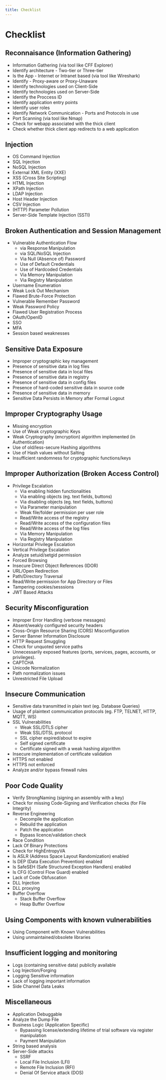 ```yaml
---
title: Checklist
---
```


# Checklist

## Reconnaisance (Information Gathering)
- Information Gathering (via tool like CFF Explorer)
- Identify architecture - Two-tier or Three-tier 
- Is the App - Internet or Intranet based (via tool like Wireshark)
- Identify - Proxy-aware or Proxy-Unaware
- Identify technologies used on Client-Side
- Identify technologies used on Server-Side
- Identify the Proccess ID
- Identify application entry points
- Identify user roles
- Identify Network Communication - Ports and Protocols in use 
- Port Scanning (via tool like Nmap)
- Check for webapp associated with the thick client
- Check whether thick client app redirects to a web application

## Injection
- OS Command Injection
- SQL Injection
- NoSQL Injection
- External XML Entity (XXE)
- XSS (Cross Site Scripting)
- HTML Injection
- XPath Injection
- LDAP Injection
- Host Header Injection
- CSV Injection
- (HTTP) Parameter Pollution
- Server-Side Template Injection (SSTI)

## Broken Authentication and Session Management
- Vulnerable Authentication Flow
    - via Response Manipulation
    - via SQL/NoSQL Injection
    - Via Null (Absence of) Password
    - Use of Default Credentials 
    - Use of Hardcoded Credentials
    - Via Memory Manipulation
    - Via Registry Manipulation
- Username Enumeration
- Weak Lock Out Mechanism
- Flawed Brute-Force Protection
- Vulnerable Remember Password
- Weak Password Policy
- Flawed User Registration Process
- OAuth/OpenID
- SSO
- MFA
- Session based weaknesses

## Sensitive Data Exposure
- Improper cryptographic key management
- Presence of sensitive data in log files
- Presence of sensitive data in local files 
- Presence of sensitive data in registry
- Presence of sensitive data in config files
- Presence of hard-coded sensitive data in source code
- Presence of sensitive data in memory
- Sensitive Data Persists in Memory after Formal Logout

## Improper Cryptography Usage
- Missing encryption
- Use of Weak cryptographic Keys
- Weak Cryptography (encryption) algorithm implemented (in Authentication)
- Use of old/less-secure Hashing algorithms
- Use of Hash values without Salting 
- Insufficient randomness for cryptographic functions/keys

## Improper Authorization (Broken Access Control)
- Privilege Escalation
    - Via enabling hidden functionalities
    - Via enabling objects (eg. text fields, buttons)
    - Via disabling objects (eg. text fields, buttons)
    - Via Parameter manipulation
    - Weak file/folder permission per user role
    - Read/Write access of the registry 
    - Read/Write access of the configuration files
    - Read/Write access of the log files 
    - Via Memory Manipulation
    - Via Registry Manipulation
- Horizontal Privilege Escalation
- Vertical Privilege Escalation
- Analyze setuid/setgid permission
- Forced Browsing
- Insecure Direct Object References (IDOR) 
- URL/Open Redirection
- Path/Directory Traversal
- Read/Write permission for App Directory or Files
- Tampering cookies/sesssions
- JWT Based Attacks

## Security Misconfiguration
- Improper Error Handling (verbose messages)
- Absent/weakly configured security headers
- Cross-Origin Resource Sharing (CORS) Misconfiguration
- Server Banner Information Disclosure
- HTTP Request Smuggling
- Check for unquoted service paths
- Unnecessarily exposed features (ports, services, pages, accounts, or privileges).
- CAPTCHA
- Unicode Normalization
- Path normalization issues
- Unrestricted File Upload

## Insecure Communication
- Sensitive data transmitted in plain text (eg. Database Queries)
- Usage of plaintext communication protocols (eg. FTP, TELNET, HTTP, MQTT, WS)
- SSL Vulnerabilities  
    - Weak SSL/DTLS cipher
    - Weak SSL/DTSL protocol
    - SSL cipher expired/about to expire
    - Self signed certificate
    - Certificate signed with a weak hashing algorithm
- Insecure implementation of certificate validation
- HTTPS not enabled
- HTTPS not enforced
- Analyze and/or bypass firewall rules

## Poor Code Quality
- Verify StrongNaming (signing an assembly with a key)
- Check for missing Code-Signing and Verification checks (for File Integrity)
- Reverse Engineering 
    - Decompile the application
    - Rebuild the application
    - Patch the application
    - Bypass licence/validation check
- Race Condition
- Lack Of Binary Protections
- Check for HighEntropyVA
- Is ASLR (Address Space Layout Randomization) enabled
- Is DEP (Data Execution Prevention) enabled
- Is SafeSEH (Safe Structured Exception Handlers) enabled
- Is CFG (Control Flow Guard) enabled
- Lack of Code Obfuscation
- DLL Injection
- DLL proxying
- Buffer Overflow
    - Stack Buffer Overflow
    - Heap Buffer Overflow

## Using Components with known vulnerabilities
- Using Component with Known Vulnerabilities 
- Using unmaintained/obsolete libraries 

## Insufficient logging and monitoring
- Logs (containing sensitive data) publiclly available
- Log Injection/Forging
- Logging Sensitive information
- Lack of logging important information
- Side Channel Data Leaks

## Miscellaneous
- Application Debuggable 
- Analyze the Dump File
- Business Logic (Application Specific)
    - Bypassing license/extending lifetime of trial software via register manipulation
    - Payment Manipulation
- String based analysis
- Server-Side attacks
    - SSRF
    - Local File Inclusion (LFI)
    - Remote File Inclusion (RFI)
    - Denial Of Service attack (DOS)